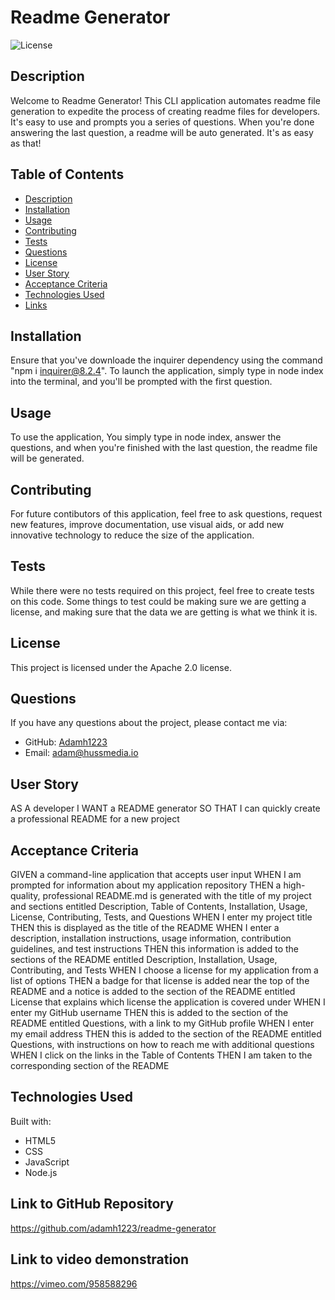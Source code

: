 # Readme Generator

![License](https://img.shields.io/badge/License-Apache%202.0-blue.svg)

## Description

Welcome to Readme Generator! This CLI application automates readme file generation to expedite the process of creating readme files for developers. It's easy to use and prompts you a series of questions. When you're done answering the last question, a readme will be auto generated. It's as easy as that! 

## Table of Contents

- [Description](#description)
- [Installation](#installation)
- [Usage](#usage)
- [Contributing](#contributing)
- [Tests](#tests)
- [Questions](#questions)
- [License](#license-apache-2.0)
- [User Story](#user-story)
- [Acceptance Criteria](#acceptance-criteria)
- [Technologies Used](#technologies-used)
- [Links](#link-to-github-repository)

## Installation

Ensure that you've downloade the inquirer dependency using the command "npm i inquirer@8.2.4". To launch the application, simply type in node index into the terminal, and you'll be prompted with the first question. 

## Usage

To use the application, You simply type in node index, answer the questions, and when you're finished with the last question, the readme file will be generated.

## Contributing

For future contibutors of this application, feel free to ask questions, request new features, improve documentation, use visual aids, or add new innovative technology to reduce the size of the application.

## Tests

While there were no tests required on this project, feel free to create tests on this code. Some things to test could be  making sure we are getting a license, and making sure that the data we are getting is what we think it is.

## License

This project is licensed under the Apache 2.0 license.

## Questions

If you have any questions about the project, please contact me via:

- GitHub: [Adamh1223](https://github.com/Adamh1223)
- Email: [adam@hussmedia.io](mailto:adam@hussmedia.io)


## User Story
AS A developer
I WANT a README generator
SO THAT I can quickly create a professional README for a new project


## Acceptance Criteria

GIVEN a command-line application that accepts user input
WHEN I am prompted for information about my application repository
THEN a high-quality, professional README.md is generated with the title of my project and sections entitled Description, Table of Contents, Installation, Usage, License, Contributing, Tests, and Questions
WHEN I enter my project title
THEN this is displayed as the title of the README
WHEN I enter a description, installation instructions, usage information, contribution guidelines, and test instructions
THEN this information is added to the sections of the README entitled Description, Installation, Usage, Contributing, and Tests
WHEN I choose a license for my application from a list of options
THEN a badge for that license is added near the top of the README and a notice is added to the section of the README entitled License that explains which license the application is covered under
WHEN I enter my GitHub username
THEN this is added to the section of the README entitled Questions, with a link to my GitHub profile
WHEN I enter my email address
THEN this is added to the section of the README entitled Questions, with instructions on how to reach me with additional questions
WHEN I click on the links in the Table of Contents
THEN I am taken to the corresponding section of the README

## Technologies Used

Built with:
* HTML5
* CSS
* JavaScript
* Node.js

## Link to GitHub Repository
https://github.com/adamh1223/readme-generator

## Link to video demonstration
https://vimeo.com/958588296
